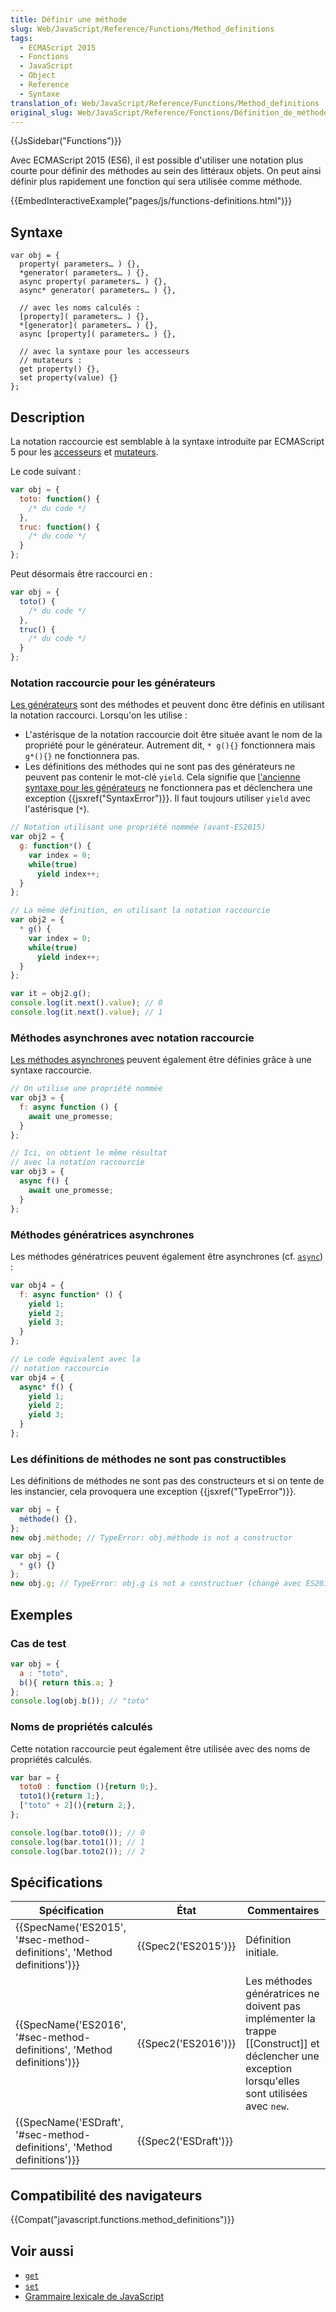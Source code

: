 ```yaml
---
title: Définir une méthode
slug: Web/JavaScript/Reference/Functions/Method_definitions
tags:
  - ECMAScript 2015
  - Fonctions
  - JavaScript
  - Object
  - Reference
  - Syntaxe
translation_of: Web/JavaScript/Reference/Functions/Method_definitions
original_slug: Web/JavaScript/Reference/Fonctions/Définition_de_méthode
---
```

{{JsSidebar("Functions")}}

Avec ECMAScript 2015 (ES6), il est possible d'utiliser une notation plus courte pour définir des méthodes au sein des littéraux objets. On peut ainsi définir plus rapidement une fonction qui sera utilisée comme méthode.

{{EmbedInteractiveExample("pages/js/functions-definitions.html")}}

## Syntaxe

    var obj = {
      property( parameters… ) {},
      *generator( parameters… ) {},
      async property( parameters… ) {},
      async* generator( parameters… ) {},

      // avec les noms calculés :
      [property]( parameters… ) {},
      *[generator]( parameters… ) {},
      async [property]( parameters… ) {},

      // avec la syntaxe pour les accesseurs
      // mutateurs :
      get property() {},
      set property(value) {}
    };

## Description

La notation raccourcie est semblable à la syntaxe introduite par ECMAScript 5 pour les [accesseurs](/fr/docs/Web/JavaScript/Reference/Fonctions/get) et [mutateurs](/fr/docs/Web/JavaScript/Reference/Fonctions/set).

Le code suivant :

```js
var obj = {
  toto: function() {
    /* du code */
  },
  truc: function() {
    /* du code */
  }
};
```

Peut désormais être raccourci en :

```js
var obj = {
  toto() {
    /* du code */
  },
  truc() {
    /* du code */
  }
};
```

### Notation raccourcie pour les générateurs

[Les générateurs](/fr/docs/Web/JavaScript/Reference/Instructions/function*) sont des méthodes et peuvent donc être définis en utilisant la notation raccourci. Lorsqu'on les utilise :

- L'astérisque de la notation raccourcie doit être située avant le nom de la propriété pour le générateur. Autrement dit, `* g(){}` fonctionnera mais `g*(){}` ne fonctionnera pas.
- Les définitions des méthodes qui ne sont pas des générateurs ne peuvent pas contenir le mot-clé `yield`. Cela signifie que [l'ancienne syntaxe pour les générateurs](/fr/docs/Web/JavaScript/Reference/Instructions/Fonction_génératrice_historique) ne fonctionnera pas et déclenchera une exception {{jsxref("SyntaxError")}}. Il faut toujours utiliser `yield` avec l'astérisque (`*`).

```js
// Notation utilisant une propriété nommée (avant-ES2015)
var obj2 = {
  g: function*() {
    var index = 0;
    while(true)
      yield index++;
  }
};

// La même définition, en utilisant la notation raccourcie
var obj2 = {
  * g() {
    var index = 0;
    while(true)
      yield index++;
  }
};

var it = obj2.g();
console.log(it.next().value); // 0
console.log(it.next().value); // 1
```

### Méthodes asynchrones avec notation raccourcie

[Les méthodes asynchrones](/fr/docs/Web/JavaScript/Reference/Instructions/async_function) peuvent également être définies grâce à une syntaxe raccourcie.

```js
// On utilise une propriété nommée
var obj3 = {
  f: async function () {
    await une_promesse;
  }
};

// Ici, on obtient le même résultat
// avec la notation raccourcie
var obj3 = {
  async f() {
    await une_promesse;
  }
};
```

### Méthodes génératrices asynchrones

Les méthodes génératrices peuvent également être asynchrones (cf. [`async`](/fr/docs/Web/JavaScript/Reference/Instructions/async_function)) :

```js
var obj4 = {
  f: async function* () {
    yield 1;
    yield 2;
    yield 3;
  }
};

// Le code équivalent avec la
// notation raccourcie
var obj4 = {
  async* f() {
    yield 1;
    yield 2;
    yield 3;
  }
};
```

### Les définitions de méthodes ne sont pas constructibles

Les définitions de méthodes ne sont pas des constructeurs et si on tente de les instancier, cela provoquera une exception {{jsxref("TypeError")}}.

```js
var obj = {
  méthode() {},
};
new obj.méthode; // TypeError: obj.méthode is not a constructor

var obj = {
  * g() {}
};
new obj.g; // TypeError: obj.g is not a constructuer (changé avec ES2016)
```

## Exemples

### Cas de test

```js
var obj = {
  a : "toto",
  b(){ return this.a; }
};
console.log(obj.b()); // "toto"
```

### Noms de propriétés calculés

Cette notation raccourcie peut également être utilisée avec des noms de propriétés calculés.

```js
var bar = {
  toto0 : function (){return 0;},
  toto1(){return 1;},
  ["toto" + 2](){return 2;},
};

console.log(bar.toto0()); // 0
console.log(bar.toto1()); // 1
console.log(bar.toto2()); // 2
```

## Spécifications

| Spécification                                                                                    | État                         | Commentaires                                                                                                                                     |
| ------------------------------------------------------------------------------------------------ | ---------------------------- | ------------------------------------------------------------------------------------------------------------------------------------------------ |
| {{SpecName('ES2015', '#sec-method-definitions', 'Method definitions')}} | {{Spec2('ES2015')}}     | Définition initiale.                                                                                                                             |
| {{SpecName('ES2016', '#sec-method-definitions', 'Method definitions')}} | {{Spec2('ES2016')}}     | Les méthodes génératrices ne doivent pas implémenter la trappe [[Construct]] et déclencher une exception lorsqu'elles sont utilisées avec `new`. |
| {{SpecName('ESDraft', '#sec-method-definitions', 'Method definitions')}} | {{Spec2('ESDraft')}} |                                                                                                                                                  |

## Compatibilité des navigateurs

{{Compat("javascript.functions.method_definitions")}}

## Voir aussi

- [`get`](/fr/docs/Web/JavaScript/Reference/Opérateurs/L_opérateur_get)
- [`set`](/fr/docs/Web/JavaScript/Reference/Opérateurs/L_opérateur_set)
- [Grammaire lexicale de JavaScript](/fr/docs/Web/JavaScript/Reference/Grammaire_lexicale)
